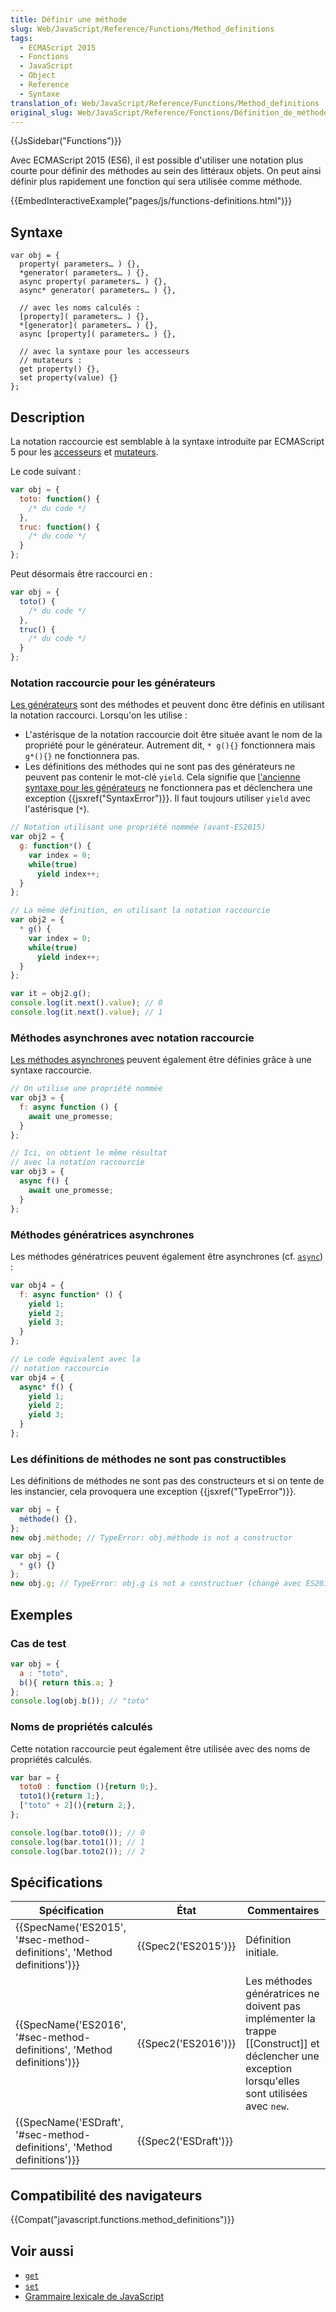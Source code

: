 ```yaml
---
title: Définir une méthode
slug: Web/JavaScript/Reference/Functions/Method_definitions
tags:
  - ECMAScript 2015
  - Fonctions
  - JavaScript
  - Object
  - Reference
  - Syntaxe
translation_of: Web/JavaScript/Reference/Functions/Method_definitions
original_slug: Web/JavaScript/Reference/Fonctions/Définition_de_méthode
---
```

{{JsSidebar("Functions")}}

Avec ECMAScript 2015 (ES6), il est possible d'utiliser une notation plus courte pour définir des méthodes au sein des littéraux objets. On peut ainsi définir plus rapidement une fonction qui sera utilisée comme méthode.

{{EmbedInteractiveExample("pages/js/functions-definitions.html")}}

## Syntaxe

    var obj = {
      property( parameters… ) {},
      *generator( parameters… ) {},
      async property( parameters… ) {},
      async* generator( parameters… ) {},

      // avec les noms calculés :
      [property]( parameters… ) {},
      *[generator]( parameters… ) {},
      async [property]( parameters… ) {},

      // avec la syntaxe pour les accesseurs
      // mutateurs :
      get property() {},
      set property(value) {}
    };

## Description

La notation raccourcie est semblable à la syntaxe introduite par ECMAScript 5 pour les [accesseurs](/fr/docs/Web/JavaScript/Reference/Fonctions/get) et [mutateurs](/fr/docs/Web/JavaScript/Reference/Fonctions/set).

Le code suivant :

```js
var obj = {
  toto: function() {
    /* du code */
  },
  truc: function() {
    /* du code */
  }
};
```

Peut désormais être raccourci en :

```js
var obj = {
  toto() {
    /* du code */
  },
  truc() {
    /* du code */
  }
};
```

### Notation raccourcie pour les générateurs

[Les générateurs](/fr/docs/Web/JavaScript/Reference/Instructions/function*) sont des méthodes et peuvent donc être définis en utilisant la notation raccourci. Lorsqu'on les utilise :

- L'astérisque de la notation raccourcie doit être située avant le nom de la propriété pour le générateur. Autrement dit, `* g(){}` fonctionnera mais `g*(){}` ne fonctionnera pas.
- Les définitions des méthodes qui ne sont pas des générateurs ne peuvent pas contenir le mot-clé `yield`. Cela signifie que [l'ancienne syntaxe pour les générateurs](/fr/docs/Web/JavaScript/Reference/Instructions/Fonction_génératrice_historique) ne fonctionnera pas et déclenchera une exception {{jsxref("SyntaxError")}}. Il faut toujours utiliser `yield` avec l'astérisque (`*`).

```js
// Notation utilisant une propriété nommée (avant-ES2015)
var obj2 = {
  g: function*() {
    var index = 0;
    while(true)
      yield index++;
  }
};

// La même définition, en utilisant la notation raccourcie
var obj2 = {
  * g() {
    var index = 0;
    while(true)
      yield index++;
  }
};

var it = obj2.g();
console.log(it.next().value); // 0
console.log(it.next().value); // 1
```

### Méthodes asynchrones avec notation raccourcie

[Les méthodes asynchrones](/fr/docs/Web/JavaScript/Reference/Instructions/async_function) peuvent également être définies grâce à une syntaxe raccourcie.

```js
// On utilise une propriété nommée
var obj3 = {
  f: async function () {
    await une_promesse;
  }
};

// Ici, on obtient le même résultat
// avec la notation raccourcie
var obj3 = {
  async f() {
    await une_promesse;
  }
};
```

### Méthodes génératrices asynchrones

Les méthodes génératrices peuvent également être asynchrones (cf. [`async`](/fr/docs/Web/JavaScript/Reference/Instructions/async_function)) :

```js
var obj4 = {
  f: async function* () {
    yield 1;
    yield 2;
    yield 3;
  }
};

// Le code équivalent avec la
// notation raccourcie
var obj4 = {
  async* f() {
    yield 1;
    yield 2;
    yield 3;
  }
};
```

### Les définitions de méthodes ne sont pas constructibles

Les définitions de méthodes ne sont pas des constructeurs et si on tente de les instancier, cela provoquera une exception {{jsxref("TypeError")}}.

```js
var obj = {
  méthode() {},
};
new obj.méthode; // TypeError: obj.méthode is not a constructor

var obj = {
  * g() {}
};
new obj.g; // TypeError: obj.g is not a constructuer (changé avec ES2016)
```

## Exemples

### Cas de test

```js
var obj = {
  a : "toto",
  b(){ return this.a; }
};
console.log(obj.b()); // "toto"
```

### Noms de propriétés calculés

Cette notation raccourcie peut également être utilisée avec des noms de propriétés calculés.

```js
var bar = {
  toto0 : function (){return 0;},
  toto1(){return 1;},
  ["toto" + 2](){return 2;},
};

console.log(bar.toto0()); // 0
console.log(bar.toto1()); // 1
console.log(bar.toto2()); // 2
```

## Spécifications

| Spécification                                                                                    | État                         | Commentaires                                                                                                                                     |
| ------------------------------------------------------------------------------------------------ | ---------------------------- | ------------------------------------------------------------------------------------------------------------------------------------------------ |
| {{SpecName('ES2015', '#sec-method-definitions', 'Method definitions')}} | {{Spec2('ES2015')}}     | Définition initiale.                                                                                                                             |
| {{SpecName('ES2016', '#sec-method-definitions', 'Method definitions')}} | {{Spec2('ES2016')}}     | Les méthodes génératrices ne doivent pas implémenter la trappe [[Construct]] et déclencher une exception lorsqu'elles sont utilisées avec `new`. |
| {{SpecName('ESDraft', '#sec-method-definitions', 'Method definitions')}} | {{Spec2('ESDraft')}} |                                                                                                                                                  |

## Compatibilité des navigateurs

{{Compat("javascript.functions.method_definitions")}}

## Voir aussi

- [`get`](/fr/docs/Web/JavaScript/Reference/Opérateurs/L_opérateur_get)
- [`set`](/fr/docs/Web/JavaScript/Reference/Opérateurs/L_opérateur_set)
- [Grammaire lexicale de JavaScript](/fr/docs/Web/JavaScript/Reference/Grammaire_lexicale)
